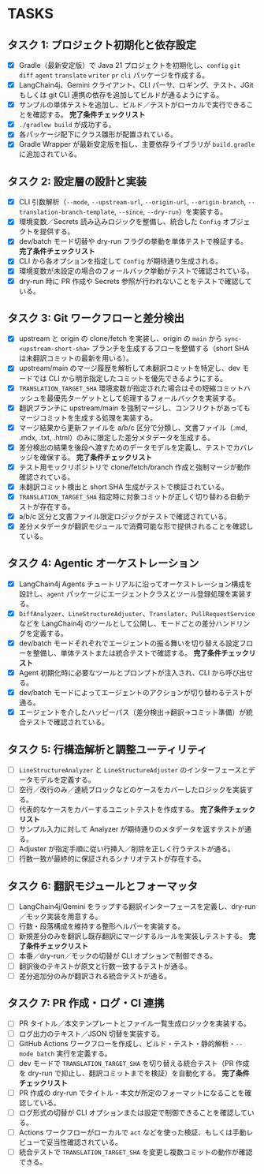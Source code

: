 # TASKS

## タスク 1: プロジェクト初期化と依存設定
- [x] Gradle（最新安定版）で Java 21 プロジェクトを初期化し、`config` `git` `diff` `agent` `translate` `writer` `pr` `cli` パッケージを作成する。
- [x] LangChain4j、Gemini クライアント、CLI パーサ、ロギング、テスト、JGit もしくは git CLI 連携の依存を追加してビルドが通るようにする。
- [x] サンプルの単体テストを追加し、ビルド／テストがローカルで実行できることを確認する。
**完了条件チェックリスト**
- [x] `./gradlew build` が成功する。
- [x] 各パッケージ配下にクラス雛形が配置されている。
- [x] Gradle Wrapper が最新安定版を指し、主要依存ライブラリが `build.gradle` に追加されている。

## タスク 2: 設定層の設計と実装
- [x] CLI 引数解析（`--mode`, `--upstream-url`, `--origin-url`, `--origin-branch`, `--translation-branch-template`, `--since`, `--dry-run`）を実装する。
- [x] 環境変数／Secrets 読み込みロジックを整備し、統合した `Config` オブジェクトを提供する。
- [x] dev/batch モード切替や dry-run フラグの挙動を単体テストで検証する。
**完了条件チェックリスト**
- [x] CLI から各オプションを指定して `Config` が期待通り生成される。
- [x] 環境変数が未設定の場合のフォールバック挙動がテストで確認されている。
- [x] dry-run 時に PR 作成や Secrets 参照が行われないことをテストで確認している。

## タスク 3: Git ワークフローと差分検出
- [x] upstream と origin の clone/fetch を実装し、origin の `main` から `sync-<upstream-short-sha>` ブランチを生成するフローを整備する（short SHA は未翻訳コミットの最新を用いる）。
- [x] upstream/main のマージ履歴を解析して未翻訳コミットを特定し、dev モードでは CLI から明示指定したコミットを優先できるようにする。
- [x] `TRANSLATION_TARGET_SHA` 環境変数が指定された場合はその短縮コミットハッシュを最優先ターゲットとして処理するフォールバックを実装する。
- [x] 翻訳ブランチに upstream/main を強制マージし、コンフリクトがあってもマージコミットを生成する処理を実装する。
- [x] マージ結果から更新ファイルを a/b/c 区分で分類し、文書ファイル（.md, .mdx, .txt, .html）のみに限定した差分メタデータを生成する。
- [x] 差分検出の結果を後段へ渡すためのデータモデルを定義し、テストでカバレッジを確保する。
**完了条件チェックリスト**
- [x] テスト用モックリポジトリで clone/fetch/branch 作成と強制マージが動作確認されている。
- [x] 未翻訳コミット検出と short SHA 生成がテストで検証されている。
- [x] `TRANSLATION_TARGET_SHA` 指定時に対象コミットが正しく切り替わる自動テストが存在する。
- [x] a/b/c 区分と文書ファイル限定ロジックがテストで確認されている。
- [x] 差分メタデータが翻訳モジュールで消費可能な形で提供されることを確認している。

## タスク 4: Agentic オーケストレーション
- [x] LangChain4j Agents チュートリアルに沿ってオーケストレーション構成を設計し、`agent` パッケージにエージェントクラスとツール登録処理を実装する。
- [x] `DiffAnalyzer`、`LineStructureAdjuster`、`Translator`、`PullRequestService` などを LangChain4j のツールとして公開し、モードごとの差分ハンドリングを定義する。
- [x] dev/batch モードそれぞれでエージェントの振る舞いを切り替える設定フローを整備し、単体テストまたは統合テストで確認する。
**完了条件チェックリスト**
- [x] Agent 初期化時に必要なツールとプロンプトが注入され、CLI から呼び出せる。
- [x] dev/batch モードによってエージェントのアクションが切り替わるテストが通る。
- [x] エージェントを介したハッピーパス（差分検出→翻訳→コミット準備）が統合テストで確認されている。

## タスク 5: 行構造解析と調整ユーティリティ
- [ ] `LineStructureAnalyzer` と `LineStructureAdjuster` のインターフェースとデータモデルを定義する。
- [ ] 空行／改行のみ／連続ブロックなどのケースをカバーしたロジックを実装する。
- [ ] 代表的なケースをカバーするユニットテストを作成する。
**完了条件チェックリスト**
- [ ] サンプル入力に対して Analyzer が期待通りのメタデータを返すテストが通る。
- [ ] Adjuster が指定手順に従い行挿入／削除を正しく行うテストが通る。
- [ ] 行数一致が最終的に保証されるシナリオテストが存在する。

## タスク 6: 翻訳モジュールとフォーマッタ
- [ ] LangChain4j/Gemini をラップする翻訳インターフェースを定義し、dry-run／モック実装を用意する。
- [ ] 行数・段落構成を維持する整形ヘルパーを実装する。
- [ ] 新規差分のみを翻訳し既存翻訳にマージするルールを実装しテストする。
**完了条件チェックリスト**
- [ ] 本番／dry-run／モックの切替が CLI オプションで制御できる。
- [ ] 翻訳後のテキストが原文と行数一致するテストが通る。
- [ ] 差分追加分のみが翻訳される統合テストが通る。

## タスク 7: PR 作成・ログ・CI 連携
- [ ] PR タイトル／本文テンプレートとファイル一覧生成ロジックを実装する。
- [ ] ログ出力のテキスト／JSON 切替を実装する。
- [ ] GitHub Actions ワークフローを作成し、ビルド・テスト・静的解析・`--mode batch` 実行を定義する。
- [ ] dev モードで `TRANSLATION_TARGET_SHA` を切り替える統合テスト（PR 作成を dry-run で抑止し、翻訳コミットまでを検証）を自動化する。
**完了条件チェックリスト**
- [ ] PR 作成の dry-run でタイトル・本文が所定のフォーマットになることを確認している。
- [ ] ログ形式の切替が CLI オプションまたは設定で制御できることを確認している。
- [ ] Actions ワークフローがローカルで `act` などを使った検証、もしくは手動レビューで妥当性確認されている。
- [ ] 統合テストで `TRANSLATION_TARGET_SHA` を変更し複数コミットの動作が確認できる。
